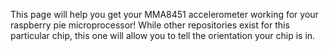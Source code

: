 This page will help you get your MMA8451 accelerometer working for your raspberry pie microprocessor! While other repositories exist for this particular chip, this one will allow you to tell the orientation your chip is in.
